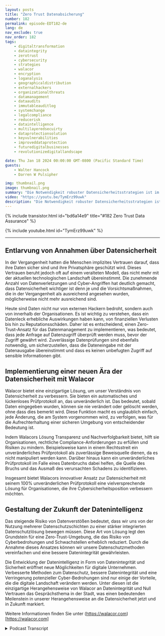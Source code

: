 ```yaml
---
layout: posts
title: "Zero Trust Datenabsicherung"
number: 182
permalink: episode-EDT182-de
lang: de
nav_exclude: true
nav_order: 182
tags:
    - digitaltransformation
    - dataintegrity
    - zerotrust
    - cybersecurity
    - strategies
    - walacor
    - encryption
    - loganalysis
    - geographicaldistribution
    - externalhackers
    - organizationalthreats
    - datamanagement
    - dataaudits
    - immutableauditlog
    - systemchange
    - legalcompliance
    - reducerisk
    - dataintelligence
    - multilayeredsecuirty
    - dataprotectionsolution
    - keyvulnerabilities
    - improveddataprotection
    - futuredigitalbusinesses
    - revolutionizedigitallandscape

date: Thu Jan 18 2024 00:00:00 GMT-0800 (Pacific Standard Time)
guests:
    - Walter Hancock
    - Darren W Pulsipher

img: thumbnail.png
image: thumbnail.png
summary: "Die Notwendigkeit robuster Datensicherheitsstrategien ist im digitalen Zeitalter exponentiell gewachsen und hat weltweit für Unternehmen oberste Priorität erlangt. Walter Hancock, Cybersicherheitsexperte und CTO von Walacor, bietet scharfsinnige Einblicke in die Bedeutung der Datenintegrität und einen Null-Vertrauens-Ansatz in aktuellen Cybersicherheitsregimen."
video: "https://youtu.be/TymErz99uwk"
description: "Die Notwendigkeit robuster Datensicherheitsstrategien ist im digitalen Zeitalter exponentiell gewachsen und hat weltweit für Unternehmen oberste Priorität erlangt. Walter Hancock, Cybersicherheitsexperte und CTO von Walacor, bietet scharfsinnige Einblicke in die Bedeutung der Datenintegrität und einen Null-Vertrauens-Ansatz in aktuellen Cybersicherheitsregimen."
---
```


<div>
{% include transistor.html id="bd6a14e9" title="#182 Zero Trust Data Assurance" %}

{% include youtube.html id="TymErz99uwk" %}
</div>

---

## Entlarvung von Annahmen über Datensicherheit

In der Vergangenheit hatten die Menschen implizites Vertrauen darauf, dass ihre Daten sicher sind und ihre Privatsphäre geschützt wird. Dieses Vertrauen beruht jedoch oft auf einem veralteten Modell, das nicht mehr mit der aktuellen technologischen Landschaft übereinstimmt. Die zunehmende Anzahl von Datenverletzungen und Cyber-Angriffen hat deutlich gemacht, dass Datensicherheit wichtiger ist denn je und die Vorsichtsmaßnahmen, die in der Vergangenheit als ausreichend angesehen wurden, möglicherweise nicht mehr ausreichend sind.

Heute sind Daten nicht nur von externen Hackern bedroht, sondern auch von innerhalb der Organisationen. Es ist wichtig zu verstehen, dass ein Datenleck erhebliche Auswirkungen haben kann, von finanziellen Verlusten bis hin zu Reputationsschäden. Daher ist es entscheidend, einen Zero-Trust-Ansatz für das Datenmanagement zu implementieren, was bedeutet, dass jede Anfrage auf Datenzugriff überprüft werden muss, bevor der Zugriff gewährt wird. Zuverlässige Datenprüfungen sind ebenfalls notwendig, um sicherzustellen, dass die Dateneingabe mit der Datenausgabe übereinstimmt und dass es keinen unbefugten Zugriff auf sensible Informationen gibt.

## Implementierung einer neuen Ära der Datensicherheit mit Walacor

Walacor bietet eine einzigartige Lösung, um unser Verständnis von Datensicherheit zu verbessern. Sie bieten ein automatisches und lückenloses Prüfprotokoll an, das unveränderlich ist. Das bedeutet, sobald Daten eingegeben wurden, können sie nie verändert oder gelöscht werden, ohne dass dies bemerkt wird. Diese Funktion macht es unglaublich einfach, jede Änderung, die am System vorgenommen wird, zu verfolgen, was für die Aufrechterhaltung einer sicheren Umgebung von entscheidender Bedeutung ist.

Indem Walacors Lösung Transparenz und Nachverfolgbarkeit bietet, hilft sie Organisationen, rechtliche Compliance-Anforderungen zu erfüllen und Risiken zu mindern. Beispielsweise kann in einem Rechtsstreit ein unveränderliches Prüfprotokoll als zuverlässige Beweisquelle dienen, da es nicht manipuliert werden kann. Darüber hinaus kann ein unveränderliches Prüfprotokoll im Falle eines Datenbruchs dabei helfen, die Quelle des Bruchs und das Ausmaß des verursachten Schadens zu identifizieren.

Insgesamt bietet Walacors innovativer Ansatz zur Datensicherheit mit seinem 100% unveränderlichen Prüfprotokoll eine vielversprechende Lösung für Organisationen, die ihre Cybersicherheitsposition verbessern möchten.

## Gestaltung der Zukunft der Datenintelligenz

Das steigende Risiko von Datenverstößen bedeutet, dass wir uns von der Nutzung mehrerer Datenschutzschichten zu einer stärker integrierten Datenschutzlösung bewegen müssen. Diese Art von Lösung legt den Grundstein für eine Zero-Trust-Umgebung, die das Risiko von Cyberbedrohungen und Schwachstellen erheblich reduziert. Durch die Annahme dieses Ansatzes können wir unsere Datenschutzmethoden vereinfachen und eine bessere Datenintegrität gewährleisten.

Die Entwicklung der Datenintelligenz in Form von Datenintegrität und Sicherheit eröffnet neue Möglichkeiten für digitale Unternehmen. Verbesserte Methoden zum Datenschutz, bessere Datenintegrität und eine Verringerung potenzieller Cyber-Bedrohungen sind nur einige der Vorteile, die die digitale Landschaft verändern werden. Unter diesen ist die einzigartige Herangehensweise von Walacor an Datenintegrität und Null Vertrauen das Gesprächsthema in der Stadt, was einen bedeutenden Meilenstein in unserer Herangehensweise an die Datensicherheit jetzt und in Zukunft markiert.

Weitere Informationen finden Sie unter (https://walacor.com)[https://walacor.com]



<details>
<summary> Podcast Transcript </summary>

<p></p>

</details>
